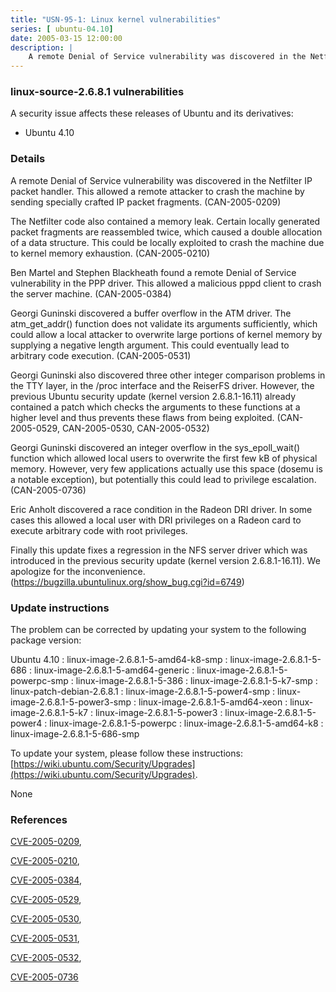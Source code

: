 ```yaml
---
title: "USN-95-1: Linux kernel vulnerabilities"
series: [ ubuntu-04.10]
date: 2005-03-15 12:00:00
description: |
    A remote Denial of Service vulnerability was discovered in the Netfilter IP packet handler. This allowed a remote attacker to crash the machine by sending specially crafted IP packet fragments. (CAN-2005-0209)
--- 
```

 
### linux-source-2.6.8.1 vulnerabilities

A security issue affects these releases of Ubuntu and its derivatives:

* Ubuntu 4.10

### Details

A remote Denial of Service vulnerability was discovered in the Netfilter IP packet handler. This allowed a remote attacker to crash the machine by sending specially crafted IP packet fragments. (CAN-2005-0209)

The Netfilter code also contained a memory leak. Certain locally generated packet fragments are reassembled twice, which caused a double allocation of a data structure. This could be locally exploited to crash the machine due to kernel memory exhaustion. (CAN-2005-0210)

Ben Martel and Stephen Blackheath found a remote Denial of Service vulnerability in the PPP driver. This allowed a malicious pppd client to crash the server machine. (CAN-2005-0384)

Georgi Guninski discovered a buffer overflow in the ATM driver. The atm_get_addr() function does not validate its arguments sufficiently, which could allow a local attacker to overwrite large portions of kernel memory by supplying a negative length argument. This could eventually lead to arbitrary code execution. (CAN-2005-0531)

Georgi Guninski also discovered three other integer comparison problems in the TTY layer, in the /proc interface and the ReiserFS driver. However, the previous Ubuntu security update (kernel version 2.6.8.1-16.11) already contained a patch which checks the arguments to these functions at a higher level and thus prevents these flaws from being exploited. (CAN-2005-0529, CAN-2005-0530, CAN-2005-0532)

Georgi Guninski discovered an integer overflow in the sys_epoll_wait() function which allowed local users to overwrite the first few kB of physical memory. However, very few applications actually use this space (dosemu is a notable exception), but potentially this could lead to privilege escalation. (CAN-2005-0736)

Eric Anholt discovered a race condition in the Radeon DRI driver. In some cases this allowed a local user with DRI privileges on a Radeon card to execute arbitrary code with root privileges.

Finally this update fixes a regression in the NFS server driver which was introduced in the previous security update (kernel version 2.6.8.1-16.11). We apologize for the inconvenience. (https://bugzilla.ubuntulinux.org/show_bug.cgi?id=6749)

### Update instructions

The problem can be corrected by updating your system to the following package version:

Ubuntu 4.10
 : linux-image-2.6.8.1-5-amd64-k8-smp 
 : linux-image-2.6.8.1-5-686 
 : linux-image-2.6.8.1-5-amd64-generic 
 : linux-image-2.6.8.1-5-powerpc-smp 
 : linux-image-2.6.8.1-5-386 
 : linux-image-2.6.8.1-5-k7-smp 
 : linux-patch-debian-2.6.8.1 
 : linux-image-2.6.8.1-5-power4-smp 
 : linux-image-2.6.8.1-5-power3-smp 
 : linux-image-2.6.8.1-5-amd64-xeon 
 : linux-image-2.6.8.1-5-k7 
 : linux-image-2.6.8.1-5-power3 
 : linux-image-2.6.8.1-5-power4 
 : linux-image-2.6.8.1-5-powerpc 
 : linux-image-2.6.8.1-5-amd64-k8 
 : linux-image-2.6.8.1-5-686-smp 

To update your system, please follow these instructions: [https://wiki.ubuntu.com/Security/Upgrades](https://wiki.ubuntu.com/Security/Upgrades).

None

### References

 [CVE-2005-0209](http://people.ubuntu.com/~ubuntu-security/cve/CVE-2005-0209), 

 [CVE-2005-0210](http://people.ubuntu.com/~ubuntu-security/cve/CVE-2005-0210), 

 [CVE-2005-0384](http://people.ubuntu.com/~ubuntu-security/cve/CVE-2005-0384), 

 [CVE-2005-0529](http://people.ubuntu.com/~ubuntu-security/cve/CVE-2005-0529), 

 [CVE-2005-0530](http://people.ubuntu.com/~ubuntu-security/cve/CVE-2005-0530), 

 [CVE-2005-0531](http://people.ubuntu.com/~ubuntu-security/cve/CVE-2005-0531), 

 [CVE-2005-0532](http://people.ubuntu.com/~ubuntu-security/cve/CVE-2005-0532), 

 [CVE-2005-0736](http://people.ubuntu.com/~ubuntu-security/cve/CVE-2005-0736)
 

